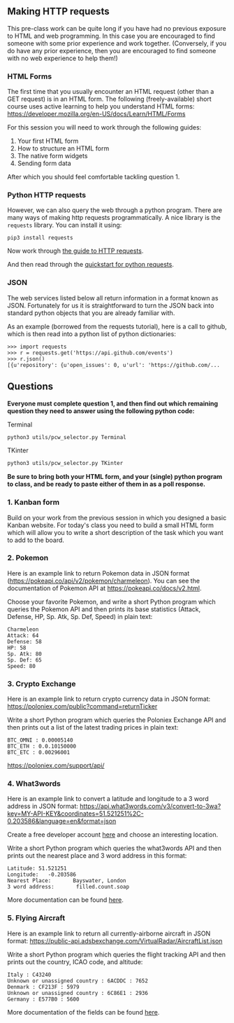 ## Making HTTP requests
This pre-class work can be quite long if you have had no previous exposure to
HTML and web programming.  In this case you are encouraged to find someone with
some prior experience and work together.  (Conversely, if you do have any prior
experience, then you are encouraged to find someone with no web experience to
help them!)

### HTML Forms
The first time that you usually encounter an HTML request (other than a GET
request) is in an HTML form.  The following (freely-available) short course uses
active learning to help you understand HTML forms:
https://developer.mozilla.org/en-US/docs/Learn/HTML/Forms

For this session you will need to work through the following guides:
1. Your first HTML form
2. How to structure an HTML form
3. The native form widgets
4. Sending form data

After which you should feel comfortable tackling question 1.

### Python HTTP requests
However, we can also query the web through a python program.  There are many
ways of making http requests programmatically.  A nice library is the `requests`
library.  You can install it using:
```python3
pip3 install requests
```
Now work through [the guide to HTTP requests](https://developer.mozilla.org/en-US/docs/Web/HTTP/Overview).

And then read through the [quickstart for python requests](http://docs.python-requests.org/en/master/user/quickstart/).

### JSON
The web services listed below all return information in a format known as JSON.
Fortunately for us it is straightforward to turn the JSON back into standard
python objects that you are already familiar with.

As an example (borrowed from the requests tutorial), here is a call to github,
which is then read into a python list of python dictionaries:
```python3
>>> import requests
>>> r = requests.get('https://api.github.com/events')
>>> r.json()
[{u'repository': {u'open_issues': 0, u'url': 'https://github.com/...
```

## Questions

**Everyone must complete question 1, and then find out which remaining question
they need to answer using the following python code:**

Terminal
```bash
python3 utils/pcw_selector.py Terminal
```

TKinter
```bash
python3 utils/pcw_selector.py TKinter
```

**Be sure to bring both your HTML form, and your (single) python program to class,
and be ready to paste either of them in as a poll response.**

### 1. Kanban form

Build on your work from the previous session in which you designed a basic
Kanban website. For today's class you need to build a small HTML form which
will allow you to write a short description of the task which you want to add
to the board.

### 2. Pokemon

Here is an example link to return Pokemon data in JSON format (https://pokeapi.co/api/v2/pokemon/charmeleon). You can see the documentation of Pokemon API at https://pokeapi.co/docs/v2.html.

Choose your favorite Pokemon, and write a short Python program which queries the Pokemon API and then prints its base statistics (Attack, Defense, HP, Sp. Atk, Sp. Def, Speed)
in plain text:
```text
Charmeleon
Attack: 64
Defense: 58
HP: 58
Sp. Atk: 80
Sp. Def: 65
Speed: 80
```

### 3. Crypto Exchange

Here is an example link to return crypto currency data in JSON format:
https://poloniex.com/public?command=returnTicker

Write a short Python program which queries the Poloniex Exchange API and then
prints out a list of the latest trading prices in plain text:
```text
BTC_OMNI : 0.00005140
BTC_ETH : 0.0.10150000
BTC_ETC : 0.00296001
```
https://poloniex.com/support/api/

### 4. What3words

Here is an example link to convert a latitude and longitude to a 3 word address in JSON format:
https://api.what3words.com/v3/convert-to-3wa?key=MY-API-KEY&coordinates=51.521251%2C-0.203586&language=en&format=json

Create a free developer account [here](https://accounts.what3words.com/login?redirection=/create-api-key) and choose an interesting location.

Write a short Python program which queries the what3words API and then
prints out the nearest place and 3 word address in this format:

```text
Latitude: 51.521251
Longitude:   -0.203586
Nearest Place:       Bayswater, London
3 word address:       filled.count.soap
```
More documentation can be found [here](https://developer.what3words.com/public-api/docs#convert-to-3wa).

### 5. Flying Aircraft

Here is an example link to return all currently-airborne aircraft in JSON format:
https://public-api.adsbexchange.com/VirtualRadar/AircraftList.json

Write a short Python program which queries the flight tracking API and then
prints out the country, ICAO code, and altitude:

```text
Italy : C43240
Unknown or unassigned country : 6ACDDC : 7652
Denmark : CF213F : 5979
Unknown or unassigned country : 6C86E1 : 2936
Germany : E577B0 : 5600
```

More documentation of the fields can be found [here](https://www.adsbexchange.com/datafields/).
